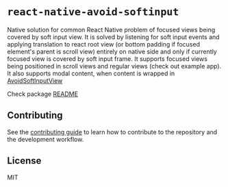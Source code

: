 # `react-native-avoid-softinput`

Native solution for common React Native problem of focused views being covered by soft input view. It is solved by listening for soft input events and applying translation to react root view (or bottom padding if focused element's parent is scroll view) entirely on native side and only if currently focused view is covered by soft input frame. It supports focused views being positioned in scroll views and regular views (check out example app). It also supports modal content, when content is wrapped in [AvoidSoftInputView](#AvoidSoftInputView)

Check package [README](packages/react-native-avoid-softinput/README.md)

## Contributing

See the [contributing guide](CONTRIBUTING.md) to learn how to contribute to the repository and the development workflow.

## License

MIT
